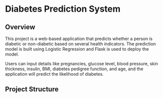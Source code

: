 # Diabetes Prediction System

## Overview
This project is a web-based application that predicts whether a person is diabetic or non-diabetic based on several health indicators. The prediction model is built using Logistic Regression and Flask is used to deploy the model. 

Users can input details like pregnancies, glucose level, blood pressure, skin thickness, insulin, BMI, diabetes pedigree function, and age, and the application will predict the likelihood of diabetes.

## Project Structure

